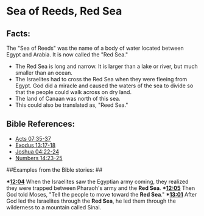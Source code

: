 # Sea of Reeds, Red Sea #

## Facts: ##

The "Sea of Reeds" was the name of a body of water located between Egypt and Arabia. It is now called the "Red Sea."
 
* The Red Sea is long and narrow. It is larger than a lake or river, but much smaller than an ocean.
* The Israelites had to cross the Red Sea when they were fleeing from Egypt. God did a miracle and caused the waters of the sea to divide so that the people could walk across on dry land.
* The land of Canaan was north of this sea.
* This could also be translated as, "Reed Sea."



## Bible References: ##

* [Acts 07:35-37](en/tn/act/help/07/35)
* [Exodus 13:17-18](en/tn/exo/help/13/17)
* [Joshua 04:22-24](en/tn/jos/help/04/22)
* [Numbers 14:23-25](en/tn/num/help/14/23)

##Examples from the Bible stories: ##

  __*[12:04](en/tn/obs/help/12/04)__  When the Israelites saw the Egyptian army coming, they realized they were trapped between Pharaoh's army and the __Red Sea__.
  __*[12:05](en/tn/obs/help/12/05)__  Then God told Moses, "Tell the people to move toward the __Red Sea__."
  __*[13:01](en/tn/obs/help/13/01)__  After God led the Israelites through the __Red Sea__, he led them through the wilderness to a mountain called Sinai.
